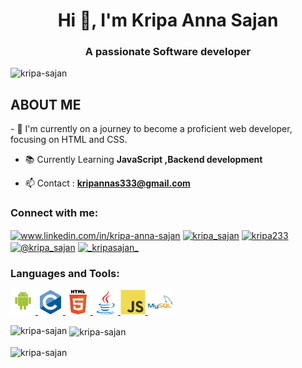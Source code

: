 <h1 align="center">Hi 👋, I'm Kripa Anna Sajan</h1>
<h3 align="center">A passionate Software developer</h3>

<p align="left"> <img src="https://komarev.com/ghpvc/?username=kripa-sajan&label=Profile%20views&color=0e75b6&style=flat" alt="kripa-sajan" /> </p>

<h2 align="left">ABOUT ME</h1>
- 🌱 I'm currently on a journey to become a proficient web developer, focusing on HTML and CSS.

- 📚 Currently Learning **JavaScript ,Backend development**

- 📫 Contact : **kripannas333@gmail.com**

<h3 align="left">Connect with me:</h3>
<p align="left">
<a href="https://linkedin.com/in/www.linkedin.com/in/kripa-anna-sajan" target="blank"><img align="center" src="https://raw.githubusercontent.com/rahuldkjain/github-profile-readme-generator/master/src/images/icons/Social/linked-in-alt.svg" alt="www.linkedin.com/in/kripa-anna-sajan" height="30" width="40" /></a>
<a href="https://instagram.com/kripa_sajan" target="blank"><img align="center" src="https://raw.githubusercontent.com/rahuldkjain/github-profile-readme-generator/master/src/images/icons/Social/instagram.svg" alt="kripa_sajan" height="30" width="40" /></a>
<a href="https://www.codechef.com/users/kripa233" target="blank"><img align="center" src="https://cdn.jsdelivr.net/npm/simple-icons@3.1.0/icons/codechef.svg" alt="kripa233" height="30" width="40" /></a>
<a href="https://www.hackerrank.com/@kripa_sajan" target="blank"><img align="center" src="https://raw.githubusercontent.com/rahuldkjain/github-profile-readme-generator/master/src/images/icons/Social/hackerrank.svg" alt="@kripa_sajan" height="30" width="40" /></a>
<a href="https://discord.gg/_kripasajan_" target="blank"><img align="center" src="https://raw.githubusercontent.com/rahuldkjain/github-profile-readme-generator/master/src/images/icons/Social/discord.svg" alt="_kripasajan_" height="30" width="40" /></a>
</p>

<h3 align="left">Languages and Tools:</h3>
<p align="left"> <a href="https://developer.android.com" target="_blank" rel="noreferrer"> <img src="https://raw.githubusercontent.com/devicons/devicon/master/icons/android/android-original-wordmark.svg" alt="android" width="40" height="40"/> </a> <a href="https://www.cprogramming.com/" target="_blank" rel="noreferrer"> <img src="https://raw.githubusercontent.com/devicons/devicon/master/icons/c/c-original.svg" alt="c" width="40" height="40"/> </a> <a href="https://www.w3.org/html/" target="_blank" rel="noreferrer"> <img src="https://raw.githubusercontent.com/devicons/devicon/master/icons/html5/html5-original-wordmark.svg" alt="html5" width="40" height="40"/> </a> <a href="https://www.java.com" target="_blank" rel="noreferrer"> <img src="https://raw.githubusercontent.com/devicons/devicon/master/icons/java/java-original.svg" alt="java" width="40" height="40"/> </a> <a href="https://developer.mozilla.org/en-US/docs/Web/JavaScript" target="_blank" rel="noreferrer"> <img src="https://raw.githubusercontent.com/devicons/devicon/master/icons/javascript/javascript-original.svg" alt="javascript" width="40" height="40"/> </a> <a href="https://www.mysql.com/" target="_blank" rel="noreferrer"> <img src="https://raw.githubusercontent.com/devicons/devicon/master/icons/mysql/mysql-original-wordmark.svg" alt="mysql" width="40" height="40"/> </a> </p>

<p><img align="left" src="https://github-readme-stats.vercel.app/api/top-langs?username=kripa-sajan&show_icons=true&locale=en&layout=compact" alt="kripa-sajan" /></p>

<p>&nbsp;<img align="center" src="https://github-readme-stats.vercel.app/api?username=kripa-sajan&show_icons=true&locale=en" alt="kripa-sajan" /></p>

<p><img align="center" src="https://github-readme-streak-stats.herokuapp.com/?user=kripa-sajan&" alt="kripa-sajan" /></p>
